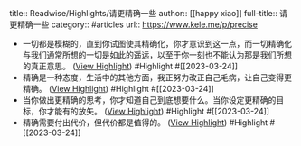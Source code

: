 title:: Readwise/Highlights/请更精确一些
author:: [[happy xiao]]
full-title:: 请更精确一些
category:: #articles
url:: https://www.kele.me/p/precise

- 一切都是模糊的，直到你试图使其精确化，你才意识到这一点，而一切精确化与我们通常所想的一切是如此的遥远，以至于你一刻也不能认为那是我们所想的真正意思。 ([View Highlight](https://read.readwise.io/read/01gw9h0z5vtc4sjgghcykaj8te)) #Highlight #[[2023-03-24]]
- 精确是一种态度，生活中的其他方面，我正努力改正自己毛病，让自己变得更精确。 ([View Highlight](https://read.readwise.io/read/01gw9h1drbrhk2grwcts632e5w)) #Highlight #[[2023-03-24]]
- 当你做出更精确的思考，你才知道自己到底想要什么。当你设定更精确的目标，你才能有的放矢。 ([View Highlight](https://read.readwise.io/read/01gw9h1n5dgej60m2j9bcgzt3w)) #Highlight #[[2023-03-24]]
- 精确需要付出代价，但代价都是值得的。 ([View Highlight](https://read.readwise.io/read/01gw9h1pzqdv6z47jteqpw642v)) #Highlight #[[2023-03-24]]